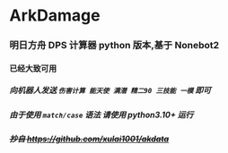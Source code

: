 # ArkDamage

### 明日方舟 DPS 计算器 python 版本,基于 Nonebot2
#### 已经大致可用
##### 向机器人发送 `伤害计算 能天使 满潜 精二90 三技能 一模` 即可
##### 由于使用 `match/case` 语法 请使用 python3.10+ 运行
##### ~~抄自 https://github.com/xulai1001/akdata~~
